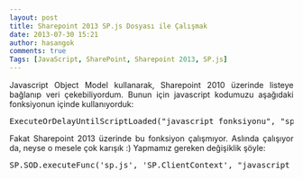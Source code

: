 ```yaml
---
layout: post
title: Sharepoint 2013 SP.js Dosyası ile Çalışmak
date: 2013-07-30 15:21
author: hasangok
comments: true
Tags: [JavaScript, SharePoint, Sharepoint 2013, SP.js]
---
```

<p style="text-align: justify;">Javascript Object Model kullanarak, Sharepoint 2010 üzerinde listeye bağlanıp veri çekebiliyordum. Bunun için javascript kodumuzu aşağıdaki fonksiyonun içinde kullanıyorduk:</p>

<pre class="brush: js;">ExecuteOrDelayUntilScriptLoaded("javascript fonksiyonu", "sp.js");</pre>
<p style="text-align: justify;">Fakat Sharepoint 2013 üzerinde bu fonksiyon çalışmıyor. Aslında çalışıyor da, neyse o mesele çok karışık :) Yapmamız gereken değişiklik şöyle:</p>

<pre class="brush: js;">SP.SOD.executeFunc('sp.js', 'SP.ClientContext', "javascript fonksiyonu");</pre>
